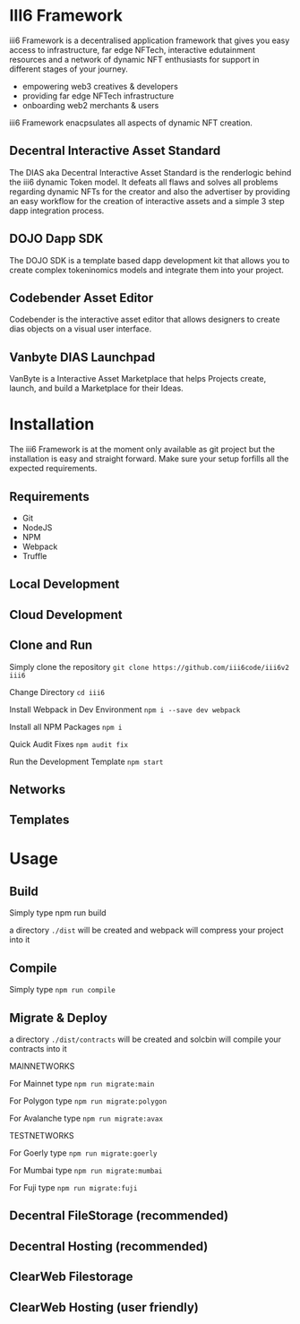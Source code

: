 # III6 Framework

iii6 Framework is a decentralised application framework that gives you easy access to infrastructure, far edge NFTech, interactive edutainment resources and a network of dynamic NFT enthusiasts for support in different stages of your journey.

- empowering web3 creatives & developers
- providing far edge NFTech infrastructure
- onboarding web2 merchants & users

iii6 Framework enacpsulates all aspects of dynamic NFT creation.

## Decentral Interactive Asset Standard

The DIAS aka Decentral Interactive Asset Standard is the renderlogic behind the iii6 dynamic Token model. It defeats all flaws and solves all problems regarding dynamic NFTs for the creator and also the advertiser by providing an easy workflow for the creation of interactive assets and a simple 3 step dapp integration process.

## DOJO Dapp SDK

The DOJO SDK is a template based dapp development kit that allows you to create complex tokeninomics models and integrate them into your project.

## Codebender Asset Editor

Codebender is the interactive asset editor that allows designers to create dias objects on a visual user interface.

## Vanbyte DIAS Launchpad

VanByte is a Interactive Asset Marketplace that helps Projects create, launch, and build a Marketplace for their Ideas.

# Installation

The iii6 Framework is at the moment only available as git project but the installation is easy and straight forward. Make sure your setup forfills all the expected requirements.

## Requirements

- Git
- NodeJS
- NPM
- Webpack
- Truffle

## Local Development

## Cloud Development

## Clone and Run

Simply clone the repository
`git clone https://github.com/iii6code/iii6v2 iii6`

Change Directory
`cd iii6`

Install Webpack in Dev Environment
`npm i --save dev webpack`

Install all NPM Packages
`npm i`

Quick Audit Fixes
`npm audit fix`

Run the Development Template
`npm start`

## Networks

## Templates

# Usage

## Build

Simply type npm run build

a directory `./dist` will be created and webpack will compress your project into it

## Compile

Simply type `npm run compile`

## Migrate & Deploy

a directory `./dist/contracts` will be created and solcbin will compile your contracts into it

MAINNETWORKS

For Mainnet type `npm run migrate:main`

For Polygon type `npm run migrate:polygon`

For Avalanche type `npm run migrate:avax`

TESTNETWORKS

For Goerly type `npm run migrate:goerly`

For Mumbai type `npm run migrate:mumbai`

For Fuji type `npm run migrate:fuji`

## Decentral FileStorage (recommended)

## Decentral Hosting (recommended)

## ClearWeb Filestorage

## ClearWeb Hosting (user friendly)
